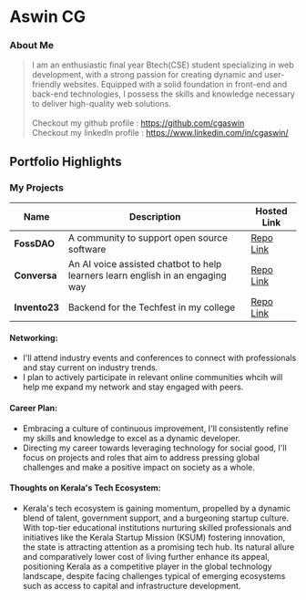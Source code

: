 # Aswin CG

### About Me

> I am an enthusiastic final year Btech(CSE) student specializing in web development, with a strong passion for creating dynamic and user-friendly websites. Equipped with a solid foundation in front-end and back-end technologies, I possess the skills and knowledge necessary to deliver high-quality web solutions.
> <br><br>Checkout my github profile : https://github.com/cgaswin
<br>Checkout my linkedln profile : https://www.linkedin.com/in/cgaswin/



## Portfolio Highlights

### My Projects

| Name                | Description                                                               | Hosted Link                             |   
|---------------------|---------------------------------------------------------------------------|------------------------------------------|
| **FossDAO**  | A community to support open source software  | [Repo Link](https://github.com/cgaswin/FOSS-DAO)    |
| **Conversa**  | An AI voice assisted chatbot to help learners learn english in an engaging way          | [Repo Link](https://github.com/cgaswin/conversa-backend)     |
| **Invento23**  | Backend for the Techfest in my college                | [Repo Link](https://github.com/cgaswin/invento23-backend)    | 


#### Networking:
- I'll attend industry events and conferences to connect with professionals and stay current on industry trends.
- I plan to actively participate in relevant online communities whcih will help me expand my network and stay engaged with peers.
  
#### Career Plan:
- Embracing a culture of continuous improvement, I'll consistently refine my skills and knowledge to excel as a dynamic developer.
- Directing my career towards leveraging technology for social good, I'll focus on projects and roles that aim to address pressing global challenges and make a positive impact on society as a whole.
  
#### Thoughts on Kerala's Tech Ecosystem:

- Kerala's tech ecosystem is gaining momentum, propelled by a dynamic blend of talent, government support, and a burgeoning startup culture. With top-tier educational institutions nurturing skilled professionals and initiatives like the Kerala Startup Mission (KSUM) fostering innovation, the state is attracting attention as a promising tech hub. Its natural allure and comparatively lower cost of living further enhance its appeal, positioning Kerala as a competitive player in the global technology landscape, despite facing challenges typical of emerging ecosystems such as access to capital and infrastructure development.
